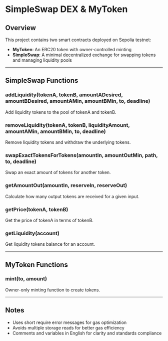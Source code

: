 # SimpleSwap DEX & MyToken

## Overview

This project contains two smart contracts deployed on Sepolia testnet:

- **MyToken**: An ERC20 token with owner-controlled minting  
- **SimpleSwap**: A minimal decentralized exchange for swapping tokens and managing liquidity pools  

---

## SimpleSwap Functions

### addLiquidity(tokenA, tokenB, amountADesired, amountBDesired, amountAMin, amountBMin, to, deadline)

Add liquidity tokens to the pool of tokenA and tokenB.

### removeLiquidity(tokenA, tokenB, liquidityAmount, amountAMin, amountBMin, to, deadline)

Remove liquidity tokens and withdraw the underlying tokens.

### swapExactTokensForTokens(amountIn, amountOutMin, path, to, deadline)

Swap an exact amount of tokens for another token.

### getAmountOut(amountIn, reserveIn, reserveOut)

Calculate how many output tokens are received for a given input.

### getPrice(tokenA, tokenB)

Get the price of tokenA in terms of tokenB.

### getLiquidity(account)

Get liquidity tokens balance for an account.

---

## MyToken Functions

### mint(to, amount)

Owner-only minting function to create tokens.

---


## Notes

- Uses short require error messages for gas optimization  
- Avoids multiple storage reads for better gas efficiency  
- Comments and variables in English for clarity and standards compliance

